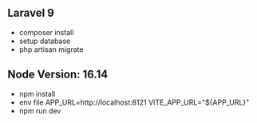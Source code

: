 ## Laravel 9
- composer install
- setup database
- php artisan migrate

## Node Version: 16.14
- npm install
- env file 
    APP_URL=http://localhost:8121
    VITE_APP_URL="${APP_URL}"
- npm run dev

